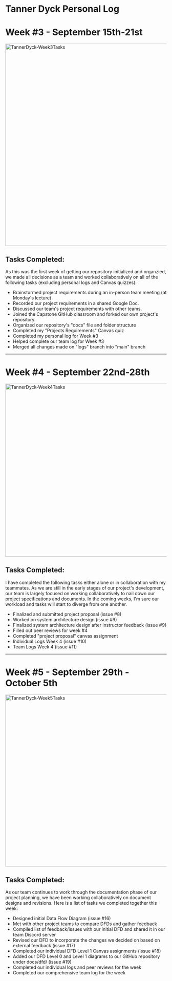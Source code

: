 # Tanner Dyck Personal Log
# Week #3 - September 15th-21st

<img width="1078" height="632" alt="TannerDyck-Week3Tasks" src="https://github.com/user-attachments/assets/26dfbdb3-651e-451d-b659-c27fb8ccd9ce" />

## Tasks Completed:
As this was the first week of getting our repository initialized and organzied, we made all decisions as a team and worked collaboratively on all of the following tasks (excluding personal logs and Canvas quizzes):
- Brainstormed project requirements during an in-person team meeting (at Monday's lecture)
- Recorded our project requirements in a shared Google Doc.
- Discussed our team's project requirements with other teams.
- Joined the Capstone GitHub classroom and forked our own project's repository.
- Organized our repository's "docs" file and folder structure
- Completed my "Projects Requirements" Canvas quiz
- Completed my personal log for Week #3
- Helped complete our team log for Week #3
- Merged all changes made on "logs" branch into "main" branch

***

# Week #4 - September 22nd-28th

<img width="733" height="541" alt="TannerDyck-Week4Tasks" src="https://github.com/user-attachments/assets/db92e7a9-cde0-4eec-b413-9ba983c5841e" />

## Tasks Completed:
I have completed the following tasks either alone or in collaboration with my teammates. As we are still in the early stages of our project's development, our team is largely focused on working collaboratively to nail down our project specifications and documents. In the coming weeks, I'm sure our workload and tasks will start to diverge from one another.

- Finalized and submitted project proposal (issue #8)
- Worked on system architecture design (issue #9)
- Finalized system architecture design after instructor feedback (issue #9)
- Filled out peer reviews for week #4
- Completed "project proposal" canvas assignment
- Individual Logs Week 4 (issue #10)
- Team Logs Week 4 (issue #11) 

***

# Week #5 - September 29th - October 5th

<img width="704" height="538" alt="TannerDyck-Week5Tasks" src="https://github.com/user-attachments/assets/d5402613-0622-4328-8677-cb9dd6dd4efe" />

## Tasks Completed:
As our team continues to work through the documentation phase of our project planning, we have been working collaboratively on document designs and revisions. Here is a list of tasks we completed together this week:

- Designed initial Data Flow Diagram (issue #16)
- Met with other project teams to compare DFDs and gather feedback
- Compiled list of feedback/issues with our initial DFD and shared it in our team Discord server
- Revised our DFD to incorporate the changes we decided on based on external feedback (issue #17)
- Completed our individual DFD Level 1 Canvas assignments (issue #18)
- Added our DFD Level 0 and Level 1 diagrams to our GitHub repository under docs/dfd/ (issue #19)
- Completed our individual logs and peer reviews for the week
- Completed our comprehensive team log for the week
